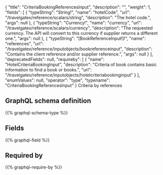 {
  "title": "CriteriaBookingReferencesInput",
  "description": "",
  "weight": 1,
  "fields": [
    {
      "typeString": "String!",
      "name": "hotelCode",
      "url": "/travelgatex/reference/scalars/string",
      "description": "The hotel code.",
      "args": null
    },
    {
      "typeString": "Currency!",
      "name": "currency",
      "url": "/travelgatex/reference/scalars/currency",
      "description": "The requested currency. The API will convert to this currency if supplier returns a different one.",
      "args": null
    },
    {
      "typeString": "[BookReferenceInput!]!",
      "name": "references",
      "url": "/travelgatex/reference/inputobjects/bookreferenceinput",
      "description": "Contains the client reference and/or supplier reference.",
      "args": null
    }
  ],
  "deprecatedFields": null,
  "requireby": [
    {
      "name": "HotelCriteriaBookingInput",
      "description": "Criteria of book contains basic information to find a book or books.",
      "url": "/travelgatex/reference/inputobjects/hotelcriteriabookinginput"
    }
  ],
  "enumValues": null,
  "operator": "type",
  "typename": "CriteriaBookingReferencesInput"
}
Criteria by references
## GraphQL schema definition

{{% graphql-schema-type %}}

## Fields

{{% graphql-field %}}

## Required by

{{% graphql-require-by %}}
